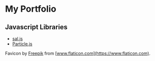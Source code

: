 # My Portfolio

## Javascript Libraries

- [sal.js](https://github.com/mciastek/sal)
- [Particle.js](https://vincentgarreau.com/particles.js/)

Favicon by [Freepik](https://www.freepik.com) from [www.flaticon.com](https://www.flaticon.com).
